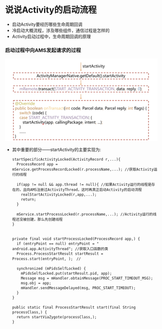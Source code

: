 # 说说Activity的启动流程
* 启动Activity要经历哪些生命周期回调
* 冷启动大概流程，涉及哪些组件，通信过程是怎样的
* Activity启动过程中，生命周期回调的原理

### 启动过程中向AMS发起请求的过程
![image](https://github.com/SilenceWeak/Framework/blob/main/Pic/startActivity.jpg)
* 其中重要的部分——startActivity的主要实现为:
  ```
  startSpecificActivityLocked(ActivityRecord r,...){
    ProcessRecord app = mService.getProcessRecordLocked(r.processName,...); //获取Activity运行的线程
    
    if(app != null && app.thread != null){ //如果Activity运行的线程是存在的，且向AMS注册过ActivityThread，这时再真正启动Activity的启动流程
      realStartActivityLocked(r,app,...);
      return;
    }
    
    mService.startProcessLocked(r.processName,...); //Activity运行的线程还没被创建，那么先创建线程
  }
  

  private final void startProcessLocked(ProcessRecord app,) {
    if (entryPoint == null) entryPoint = " android.app.ActivityThread"; //获取入口函数的类
    Process.ProcessStartResult startResult = Process.start(entryPoint, );　//

    synchronized (mPidsSelfLocked) {
      mPidsSelfLocked.put(startResult.pid, app);
      Message msg = mHandler.obtainMessage(PROC_START_TIMEOUT_MSG);
      msg.obj = app;
      mHandler.sendMessageDelayed(msg, PROC_START_TIMEOUT);
    }
  }

  public static final ProcessStartResult start(final String processClass,) {
    return startViaZygote(processClass,);
  }
  ```

